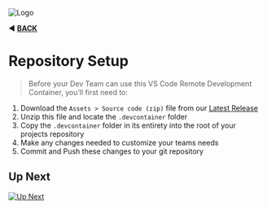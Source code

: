 ![Logo](https://red-van-workshop.s3.us-east-1.amazonaws.com/logo.png "Logo")

:arrow_backward: **[BACK](../README.md)**

Repository Setup
===

> Before your Dev Team can use this VS Code Remote Development Container, you'll first need to:

1. Download the `Assets > Source code (zip)` file from our [Latest Release](https://github.com/redvanworkshop/sfcc-vscode-remote/releases/latest)
2. Unzip this file and locate the `.devcontainer` folder
3. Copy the `.devcontainer` folder in its entirety into the root of your projects repository
4. Make any changes needed to customize your teams needs
5. Commit and Push these changes to your git repository

Up Next
---

[![Up Next](https://img.shields.io/badge/Next-Git_Credentials-blue.svg?style=for-the-badge&logo=github&logoColor=ffffff&logoWidth=16)](./git-credentials.md)
